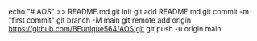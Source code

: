 echo "# AOS" >> README.md
git init
git add README.md
git commit -m "first commit"
git branch -M main
git remote add origin https://github.com/BEunique564/AOS.git
git push -u origin main
